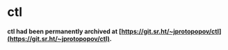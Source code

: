 # ctl

**ctl had been permanently archived at [https://git.sr.ht/~jprotopopov/ctl](https://git.sr.ht/~jprotopopov/ctl).**

